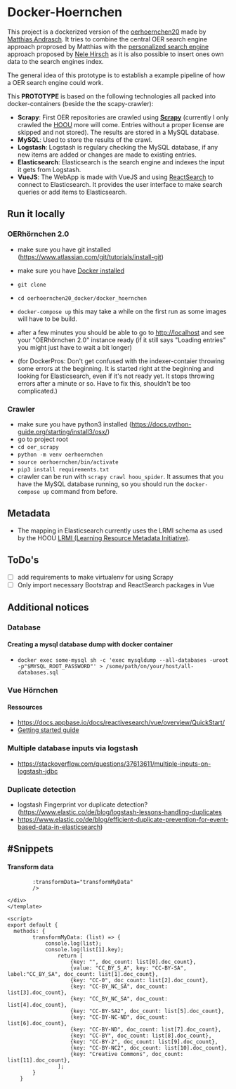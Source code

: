# Docker-Hoernchen

This project is a dockerized version of the [oerhoernchen20](https://github.com/programmieraffe/oerhoernchen20) made by [Matthias Andrasch](https://twitter.com/m_andrasch). 
It tries to combine the central OER search engine approach proprosed by Matthias with the [personalized search engine](https://ebildungslabor.de/blog/oersuchtool/) approach proposed by [Nele Hirsch](https://twitter.com/eBildungslabor) as it is also possible to insert ones own data to the search engines index.

The general idea of this prototype is to establish a example pipeline of how a OER search engine could work. 

This **PROTOTYPE** is based on the following technologies all packed into docker-containers (beside the the scapy-crawler):

- **Scrapy**: First OER repositories are crawled using **[Scrapy](http://scrapy.org/)** (currently I only crawled the [HOOU](https://www.hoou.de/) more will come. Entries without a proper license are skipped and not stored). The results are stored in a MySQL database.
- **MySQL**: Used to store the results of the crawl.
- **Logstash**: Logstash is regulary checking the MySQL database, if any new items are added or changes are made to existing entries.
- **Elasticsearch**: Elasticsearch is the search engine and indexes the input it gets from Logstash.
- **VueJS**: The WebApp is made with VueJS and using [ReactSearch](https://docs.appbase.io/docs/reactivesearch/vue/overview/QuickStart/) to connect to Elasticsearch. It provides the user interface to make search queries or add items to Elasticsearch.

## Run it locally

### OERhörnchen 2.0

- make sure you have git installed (https://www.atlassian.com/git/tutorials/install-git)
- make sure you have [Docker installed](https://docs.docker.com/install/)
- `git clone`
- `cd oerhoernchen20_docker/docker_hoernchen`
- `docker-compose up` this may take a while on the first run as some images will have to be build.
- after a few minutes you should be able to go to <http://localhost> and see your "OERhörnchen 2.0" instance ready (if it still says "Loading entries" you might just have to wait a bit longer)

- (for DockerPros: Don't get confused with the indexer-contaier throwing some errors at the beginning. It is started right at the beginning and looking for Elasticsearch, even if it's not ready yet. It stops throwing errors after a minute or so. Have to fix this, shouldn't be too complicated.)

### Crawler

- make sure you have python3 installed (https://docs.python-guide.org/starting/install3/osx/)
- go to project root
- `cd oer_scrapy`
- `python -m venv oerhoernchen`
- `source oerhoernchen/bin/activate`
- `pip3 install requirements.txt`
- crawler can be run with `scrapy crawl hoou_spider`. It assumes that you have the MySQL database running, so you should run the `docker-compose up` command from before.


## Metadata

- The mapping in Elasticsearch currently uses the LRMI schema as used by the HOOU [LRMI (Learning Resource Metadata Initiative)](https://www.dublincore.org/specifications/lrmi/lrmi_terms/).

## ToDo's

- [ ] add requirements to make virtualenv for using Scrapy
- [ ] Only import necessary Bootstrap and ReactSearch packages in Vue

## Additional notices

### Database

#### Creating a mysql database dump with docker container

- `docker exec some-mysql sh -c 'exec mysqldump --all-databases -uroot -p"$MYSQL_ROOT_PASSWORD"' > /some/path/on/your/host/all-databases.sql`

### Vue Hörnchen

#### Ressources

- https://docs.appbase.io/docs/reactivesearch/vue/overview/QuickStart/
- [Getting started guide](https://opensource.appbase.io/reactive-manual/getting-started/reactivebase.html)

### Multiple database inputs via logstash

- https://stackoverflow.com/questions/37613611/multiple-inputs-on-logstash-jdbc

### Duplicate detection

- logstash Fingerprint vor duplicate detection? (https://www.elastic.co/de/blog/logstash-lessons-handling-duplicates
- https://www.elastic.co/de/blog/efficient-duplicate-prevention-for-event-based-data-in-elasticsearch)


## #Snippets

#### Transform data

```
		:transformData="transformMyData"
		/>

</div>
</template>

<script>
export default {
  methods: {
		transformMyData: (list) => {
			console.log(list);
			console.log(list[1].key);
				return [
					{key: "", doc_count: list[0].doc_count},
					{value: "CC_BY_S_A", key: "CC-BY-SA", label:"CC_BY_SA", doc_count: list[1].doc_count},
					{key: "CC-0", doc_count: list[2].doc_count},
					{key: "CC-BY_NC_SA", doc_count: list[3].doc_count},
					{key: "CC_BY_NC_SA", doc_count: list[4].doc_count},
					{key: "CC-BY-SA2", doc_count: list[5].doc_count},
					{key: "CC-BY-NC-ND", doc_count: list[6].doc_count},
					{key: "CC-BY-ND", doc_count: list[7].doc_count},
					{key: "CC-BY", doc_count: list[8].doc_count},
					{key: "CC-BY-2", doc_count: list[9].doc_count},
					{key: "CC-BY-NC2", doc_count: list[10].doc_count},
					{key: "Creative Commons", doc_count: list[11].doc_count},
				];
		}
	}
```